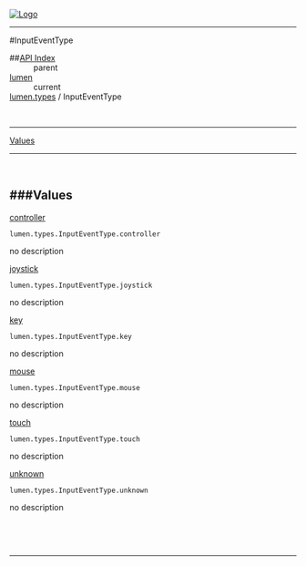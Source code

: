 
[![Logo](../../../images/logo.png)](../../../index.html)

---

#InputEventType


##[API Index](../../../api/index.html#lumen.types)   
&emsp;&emsp;&emsp;parent    
[lumen](../)     
&emsp;&emsp;&emsp;current    
[lumen.types](./) / InputEventType

<br/>

---


[Values](#Values)   


---

&nbsp;   

<a class="lift" name="Values" ></a>
###Values   
---
<a class="lift" name="controller" href="#controller">controller</a>



`lumen.types.InputEventType.controller`

<span class="small_desc_flat"> no description </span>   

<a class="lift" name="joystick" href="#joystick">joystick</a>



`lumen.types.InputEventType.joystick`

<span class="small_desc_flat"> no description </span>   

<a class="lift" name="key" href="#key">key</a>



`lumen.types.InputEventType.key`

<span class="small_desc_flat"> no description </span>   

<a class="lift" name="mouse" href="#mouse">mouse</a>



`lumen.types.InputEventType.mouse`

<span class="small_desc_flat"> no description </span>   

<a class="lift" name="touch" href="#touch">touch</a>



`lumen.types.InputEventType.touch`

<span class="small_desc_flat"> no description </span>   

<a class="lift" name="unknown" href="#unknown">unknown</a>



`lumen.types.InputEventType.unknown`

<span class="small_desc_flat"> no description </span>   

&nbsp;   



&nbsp;
&nbsp;
&nbsp;

---  


&nbsp;   
&nbsp;   